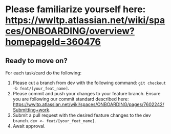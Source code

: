 Please familiarize yourself here: https://wwltp.atlassian.net/wiki/spaces/ONBOARDING/overview?homepageId=360476
=======================================================================================

Ready to move on?
---------------
For each task/card do the following:
  1. Please cut a branch from dev with the following command: `git checkout -b feat/[your_feat_name]`.
  2. Please commit and push your changes to your feature branch. Ensure you are following our commit standard described here: https://wwltp.atlassian.net/wiki/spaces/ONBOARDING/pages/7602242/Submitting+work. 
  3. Submit a pull request with the desired feature changes to the dev branch. `dev <- feat/[your_feat_name]`.
  4. Await approval.

